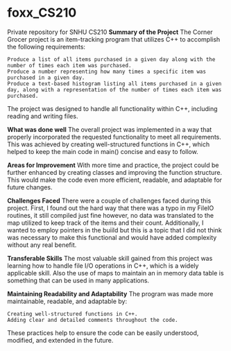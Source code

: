 # foxx_CS210
Private repository for SNHU CS210
**Summary of the Project**
The Corner Grocer project is an item-tracking program that utilizes C++ to accomplish the following requirements:

    Produce a list of all items purchased in a given day along with the number of times each item was purchased.
    Produce a number representing how many times a specific item was purchased in a given day.
    Produce a text-based histogram listing all items purchased in a given day, along with a representation of the number of times each item was purchased.

The project was designed to handle all functionality within C++, including reading and writing files.

**What was done well**
The overall project was implemented in a way that properly incorporated the requested functionality to meet all requirements. This was achieved 
by creating well-structured functions in C++, which helped to keep the main code in main() concise and easy to follow.

**Areas for Improvement**
With more time and practice, the project could be further enhanced by creating classes and improving the function structure. 
This would make the code even more efficient, readable, and adaptable for future changes.

**Challenges Faced**
There were a couple of challenges faced during this project. First, I found out the hard way that there was a typo in my FileIO routines, it still compiled just
fine however, no data was translated to the map utilized to keep track of the items and their count. Additionally, I wanted to employ pointers in the buiild but
this is a topic that I did not think was necessary to make this functional and would have added complexity without any real benefit.

**Transferable Skills**
The most valuable skill gained from this project was learning how to handle file I/O operations in C++, which is a widely applicable skill. Also the use of maps
to maintain an in memory data table is something that can be used in many applications.

**Maintaining Readability and Adaptability**
The program was made more maintainable, readable, and adaptable by:

    Creating well-structured functions in C++.
    Adding clear and detailed comments throughout the code.

These practices help to ensure the code can be easily understood, modified, and extended in the future.
